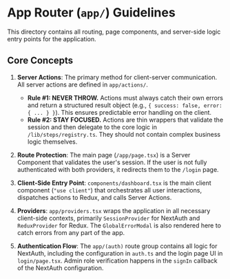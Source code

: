 # App Router (`app/`) Guidelines

This directory contains all routing, page components, and server-side logic entry points for the application.

## Core Concepts

1. **Server Actions**: The primary method for client-server communication. All server actions are defined in `app/actions/`.

   - **Rule #1: NEVER THROW.** Actions must always catch their own errors and return a structured result object (e.g., `{ success: false, error: { ... } }`). This ensures predictable error handling on the client.
   - **Rule #2: STAY FOCUSED.** Actions are thin wrappers that validate the session and then delegate to the core logic in `/lib/steps/registry.ts`. They should not contain complex business logic themselves.

2. **Route Protection**: The main page (`/app/page.tsx`) is a Server Component that validates the user's session. If the user is not fully authenticated with both providers, it redirects them to the `/login` page.

3. **Client-Side Entry Point**: `components/dashboard.tsx` is the main client component (`"use client"`) that orchestrates all user interactions, dispatches actions to Redux, and calls Server Actions.

4. **Providers**: `app/providers.tsx` wraps the application in all necessary client-side contexts, primarily `SessionProvider` for NextAuth and `ReduxProvider` for Redux. The `GlobalErrorModal` is also rendered here to catch errors from any part of the app.

5. **Authentication Flow**: The `app/(auth)` route group contains all logic for NextAuth, including the configuration in `auth.ts` and the login page UI in `login/page.tsx`. Admin role verification happens in the `signIn` callback of the NextAuth configuration.
